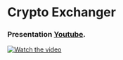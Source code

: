 # Crypto Exchanger 

### Presentation [Youtube](https://youtu.be/6LLr8PwwIrg).

[![Watch the video](https://img.youtube.com/vi/6LLr8PwwIrg/hqdefault.jpg)](https://youtu.be/6LLr8PwwIrg)

